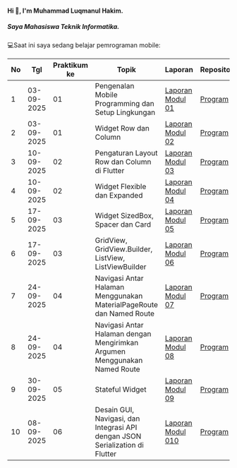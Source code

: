 #### Hi 👋, I'm Muhammad Luqmanul Hakim. 
##### Saya Mahasiswa Teknik Informatika.

💻Saat ini saya sedang belajar pemrograman mobile:

| No  | Tgl  | Praktikum ke  | Topik  | Laporan | Repository |
| ------------ | ------------ | ------------ | ------------ | ------------ | ------------ | 
|  1 | 03-09-2025  | 01  | Pengenalan Mobile Programming dan Setup Lingkungan  | [Laporan Modul 01](https://docs.google.com/document/d/1cWImQA9VLF50SlftX7pqrcalHG7uecvdinEmXcF_l1A/edit?usp=sharing "Laporan Modul 01") | [Program](https://github.com/luqelha/modul1-introduction "Repository") |
|  2 | 03-09-2025  | 01  | 	Widget Row dan Column  | [Laporan Modul 02](https://docs.google.com/document/d/1FI1yqgEz8n5h0r6ZtNdQJz-h9pH3_5ZKvwiC3ueBuwU/edit?usp=sharing "Laporan Modul 02") | [Program](https://github.com/luqelha/modul2-row_and_column "Repository") |
|  3 | 10-09-2025  | 02  | Pengaturan Layout Row dan Column di Flutter  | [Laporan Modul 03](https://docs.google.com/document/d/1k-mduxr6AMFDb9iRgLcEwB2sFRWZ1rdC4hHnXmhD4S4/edit?usp=sharing "Laporan Modul 03") | [Program](https://github.com/luqelha/modul3-row_column_layout_settings "Repository") |
|  4 | 10-09-2025  | 02  | Widget Flexible dan Expanded  | [Laporan Modul 04](https://docs.google.com/document/d/1JQuzww001j59XwWrlDbMEMiStbEvnTv_uhZuL2a4GPs/edit?usp=sharing "Laporan Modul 04") | [Program](https://github.com/luqelha/modul4-widget_flexible_expanded "Repository") |
|  5 | 17-09-2025  | 03  | Widget SizedBox, Spacer dan Card  | [Laporan Modul 05](https://docs.google.com/document/d/173qNpkgCUiK4YNug0M8TJ4111cxHsm3c_RwJVMQpX_c/edit?usp=sharing "Laporan Modul 05") | [Program](https://github.com/luqelha/modul5-music_card "Repository") |
|  6 | 17-09-2025  | 03  | GridView, GridView.Builder, ListView, ListViewBuilder  | [Laporan Modul 06](https://docs.google.com/document/d/1OoK4uKmH15CdB2QhPcfP6TNkPJ_Dbf1hw_83ju9KdpM/edit?usp=sharing "Laporan Modul 06") | [Program](https://github.com/luqelha/modul6-game_ui/tree/main "Repository") |
|  7 | 24-09-2025  | 04  | Navigasi Antar Halaman Menggunakan MaterialPageRoute dan Named Route | [Laporan Modul 07](https://docs.google.com/document/d/1IU_fIJbowGl9V0vsRDi9J4Vpt2PmPHm97GH0Fvammbo/edit?usp=sharing "Laporan Modul 07") | [Program](https://github.com/luqelha/modul7-navigator "Repository") |
|  8 | 24-09-2025  | 04  | Navigasi Antar Halaman dengan Mengirimkan Argumen Menggunakan Named Route  | [Laporan Modul 08](https://docs.google.com/document/d/1Gx70ZsroE3QVQ2qn63c9LuMk4kKTTm2AyEd7vcN44hw/edit?usp=sharing "Laporan Modul 08") | [Program](https://github.com/luqelha/modul8-game_navigation "Repository") |
|  9 | 30-09-2025  | 05  | Stateful Widget  | [Laporan Modul 09](https://docs.google.com/document/d/1tmkD5mCBvgYWFWIpeLkgK2Xwl3H1C3qBzp02RbzRP_g/edit?usp=sharing "Laporan Modul 09") | [Program](https://github.com/luqelha/modul9-tasbih_app "Repository") |
|  10 | 08-09-2025  | 06  | Desain GUI, Navigasi, dan Integrasi API dengan JSON Serialization di Flutter | [Laporan Modul 010](https://docs.google.com/document/d/1l8BNgl-gvmTf0oDPqFf98wAlFkLl0o9hPJJ3lo4lrGU/edit?usp=sharing "Laporan Modul 10") | [Program](https://github.com/luqelha/modul10-api_game_app "Repository") |
